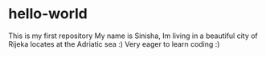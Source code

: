 # hello-world
This is my first repository
My name is Sinisha, Im living in a beautiful city of Rijeka locates at the Adriatic sea :)
Very eager to learn coding :)
